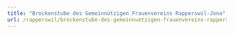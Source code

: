 ```yaml
---
title: "Brockenstube des Gemeinnützigen Frauenvereins Rapperswil-Jona"
url: /rapperswil/brockenstube-des-gemeinnuetzigen-frauenvereins-rapperswil-jona/
---
```

